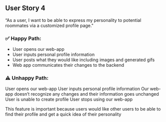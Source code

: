

## User Story 4
“As a user, I want to be able to express my personality to potential roommates via a customized profile page."

### :white_check_mark: Happy Path:
- User opens our web-app 
- User inputs personal profile information
- User posts what they would like including images and generated gifs
- Web app communicates their changes to the backend

### :warning: Unhappy Path:
User opens our web-app
User inputs personal profile information
Our web-app doesn’t recognize any changes and their information goes unchanged
User is unable to create profile
User stops using our web-app

This feature is important because users would like other users to be able to find their profile and get a quick idea of their personality


&nbsp;
&nbsp;
&nbsp;
